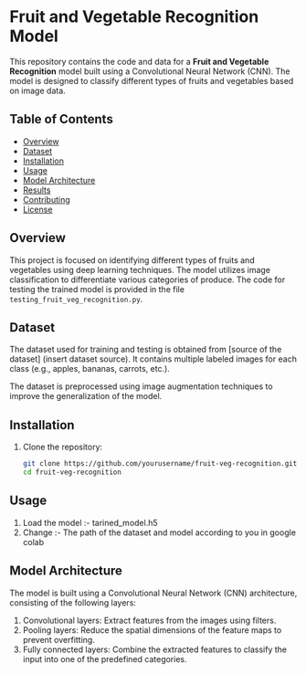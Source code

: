 # Fruit and Vegetable Recognition Model

This repository contains the code and data for a **Fruit and Vegetable Recognition** model built using a Convolutional Neural Network (CNN). The model is designed to classify different types of fruits and vegetables based on image data.

## Table of Contents
- [Overview](#overview)
- [Dataset](#dataset)
- [Installation](#installation)
- [Usage](#usage)
- [Model Architecture](#model-architecture)
- [Results](#results)
- [Contributing](#contributing)
- [License](#license)

## Overview
This project is focused on identifying different types of fruits and vegetables using deep learning techniques. The model utilizes image classification to differentiate various categories of produce. The code for testing the trained model is provided in the file `testing_fruit_veg_recognition.py`.

## Dataset
The dataset used for training and testing is obtained from [source of the dataset] (insert dataset source). It contains multiple labeled images for each class (e.g., apples, bananas, carrots, etc.).

The dataset is preprocessed using image augmentation techniques to improve the generalization of the model.

## Installation
1. Clone the repository:
   ```bash
   git clone https://github.com/yourusername/fruit-veg-recognition.git
   cd fruit-veg-recognition
## Usage 
1. Load the model :- tarined_model.h5
2. Change :- The path of the dataset and model according to you in google colab

## Model Architecture 
The model is built using a Convolutional Neural Network (CNN) architecture, consisting of the following layers:

1. Convolutional layers: Extract features from the images using filters.
2. Pooling layers: Reduce the spatial dimensions of the feature maps to prevent overfitting.
3. Fully connected layers: Combine the extracted features to classify the input into one of the predefined categories.
